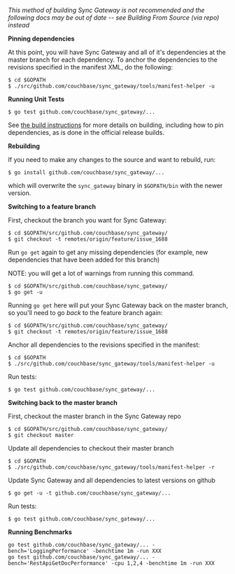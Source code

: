 

*This method of building Sync Gateway is not recommended and the following docs may be out of date -- see Building From Source (via repo) instead*

**Pinning dependencies**

At this point, you will have Sync Gateway and all of it's dependencies at the master branch for each dependency.  To anchor the dependencies to the revisions specified in the manifest XML, do the following:

```
$ cd $GOPATH
$ ./src/github.com/couchbase/sync_gateway/tools/manifest-helper -u
```

**Running Unit Tests**

```
$ go test github.com/couchbase/sync_gateway/...
```

See [the build instructions](build.md) for more details on building, including how to pin dependencies, as is done in the official release builds.

**Rebuilding**

If you need to make any changes to the source and want to rebuild, run:

```
$ go install github.com/couchbase/sync_gateway/...
```

which will overwrite the `sync_gateway` binary in `$GOPATH/bin` with the newer version.


**Switching to a feature branch**

First, checkout the branch you want for Sync Gateway:

```
$ cd $GOPATH/src/github.com/couchbase/sync_gateway/
$ git checkout -t remotes/origin/feature/issue_1688
```

Run `go get` again to get any missing dependencies (for example, new dependencies that have been added for this branch)

NOTE: you will get a lot of warnings from running this command.

```
$ cd $GOPATH/src/github.com/couchbase/sync_gateway/
$ go get -u
```

Running `go get` here will put your Sync Gateway back on the master branch, so you'll need to go *back* to the feature branch again:

```
$ cd $GOPATH/src/github.com/couchbase/sync_gateway/
$ git checkout -t remotes/origin/feature/issue_1688
```

Anchor all dependencies to the revisions specified in the manifest:

```
$ cd $GOPATH
$ ./src/github.com/couchbase/sync_gateway/tools/manifest-helper -u
```

Run tests:

```
$ go test github.com/couchbase/sync_gateway/...
```

**Switching back to the master branch**

First, checkout the master branch in the Sync Gateway repo

```
$ cd $GOPATH/src/github.com/couchbase/sync_gateway/
$ git checkout master
```

Update all dependencies to checkout their master branch

```
$ cd $GOPATH
$ ./src/github.com/couchbase/sync_gateway/tools/manifest-helper -r
```

Update Sync Gateway and all dependencies to latest versions on github

```
$ go get -u -t github.com/couchbase/sync_gateway/...
```

Run tests:

```
$ go test github.com/couchbase/sync_gateway/...
```

**Running Benchmarks**

```
go test github.com/couchbase/sync_gateway/... -bench='LoggingPerformance' -benchtime 1m -run XXX
go test github.com/couchbase/sync_gateway/... -bench='RestApiGetDocPerformance' -cpu 1,2,4 -benchtime 1m -run XXX
```
